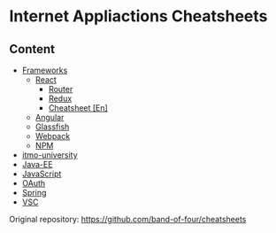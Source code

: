 # Internet Appliactions Cheatsheets

## Content

* [Frameworks](frameworks)
    * [React](frameworks/react)
      * [Router](frameworks/react/react-router.md)
      * [Redux](frameworks/react/redux.md)
      * [Cheatsheet [En]](frameworks/react/react-cheatsheet-[en].md)
    * [Angular](frameworks/Angular.md)
    * [Glassfish](frameworks/glassfish.md)
    * [Webpack](frameworks/Webpack.md)
    * [NPM](frameworks/npm.md)
* [itmo-university](itmo-university)
* [Java-EE](java-ee)
* [JavaScript](javascript)
* [OAuth](OAuth)
* [Spring](spring)
* [VSC](VCS)
  
Original repository: https://github.com/band-of-four/cheatsheets
